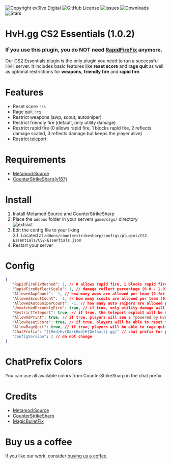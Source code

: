 ![Copyright ev0lve Digital](https://img.shields.io/badge/Copyright-ev0lve%20Digital-blue) ![GitHub License](https://img.shields.io/github/license/HvH-gg/CS2-Essentials) ![Issues](https://img.shields.io/github/issues/HvH-gg/CS2-Essentials) ![Downloads](https://img.shields.io/github/downloads/HvH-gg/CS2-Essentials/total) ![Stars](https://img.shields.io/github/stars/HvH-gg/CS2-Essentials)

# HvH.gg CS2 Essentials (1.0.2)
### If you use this plugin, you do NOT need [RapidFireFix](https://github.com/HvH-gg/RapidFireFix) anymore.

Our CS2 Essentials plugin is the only plugin you need to run a successful HvH server. It includes basic features like **reset score** and **rage quit** as well as optional restrictions for **weapons**, **friendly fire** and **rapid fire**.

# Features
- Reset score `!rs`
- Rage quit `!rq`
- Restrict weapons (awp, scout, autosniper)
- Restrict friendly fire (default, only utility damage)
- Restrict rapid fire (0 allows rapid fire, 1 blocks rapid fire, 2 reflects damage scaled, 3 reflects damage but keeps the player alive)
- Restrict teleport

# Requirements
- [Metamod:Source](https://www.sourcemm.net/downloads.php/?branch=stable)
- [CounterStrikeSharp(v167)](https://github.com/roflmuffin/CounterStrikeSharp/releases)

# Install
1. Install Metamod:Source and CounterStrikeSharp
2. Place the `addons` folder in your servers `game/csgo/` directory  
   ![extract](https://du.hurenso.hn/r/0NyFPY.png)
3. Edit the config file to your liking  
   3.1. Located at `addons/counterstrikesharp/configs/plugins/CS2-Essentials/CS2-Essentials.json`
4. Restart your server

# Config
```json
{
   "RapidFireFixMethod": 1, // 0 allows rapid fire, 1 blocks rapid fire, 2 reflects damage scaled, 3 reflects damage but keeps the player alive
   "RapidFireReflectScale": 1, // damage reflect percentage (0.0 - 1.0)
   "AllowedAwpCount": -1, // how many awps are allowed per team (0 for none, -1 for unlimited)
   "AllowedScoutCount": -1, // how many scouts are allowed per team (0 for none, -1 for unlimited)
   "AllowedAutoSniperCount": -1, // how many auto snipers are allowed per team (0 for none, -1 for unlimited)
   "UnmatchedFriendlyFire": true, // if true, only utility damage will be dealt to teammates (like on unmatched.gg)
   "RestrictTeleport": true, // if true, the teleport exploit will be restricted and players will be teleported back to their original position
   "AllowAdPrint": true, // if true, players will see a "powered by HvH.gg" ad in the chat with the settings print
   "AllowResetScore": true, // if true, players will be able to reset their score with `!rs`
   "AllowRageQuit": true, // if true, players will be able to rage quit with `!rq`
   "ChatPrefix": "[{Red}Hv{DarkRed}H{Default}.gg]" // chat prefix for plugin messages
   "ConfigVersion": 2 // do not change
}
```

# ChatPrefix Colors
You can use all available colors from CounterStrikeSharp in the chat prefix.

# Credits
- [Metamod:Source](https://www.sourcemm.net/)
- [CounterStrikeSharp](https://github.com/roflmuffin/CounterStrikeSharp)
- [MagicBulletFix](https://github.com/CS2Plugins/MagicBulletFix)

# Buy us a coffee
If you like our work, consider [buying us a coffee](https://hvh.gg/plugins).
